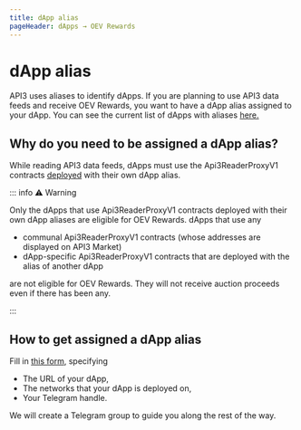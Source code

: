 ```yaml
---
title: dApp alias
pageHeader: dApps → OEV Rewards
---
```


<PageHeader/>

# dApp alias

API3 uses aliases to identify dApps.
If you are planning to use API3 data feeds and receive OEV Rewards, you want to have a dApp alias assigned to your dApp.
You can see the current list of dApps with aliases [here.](https://github.com/api3dao/contracts/tree/main/data/dapps)

## Why do you need to be assigned a dApp alias?

While reading API3 data feeds, dApps must use the Api3ReaderProxyV1 contracts [deployed](/dapps/integration/contract-integration#deployment) with their own dApp alias.

::: info ⚠️ Warning

Only the dApps that use Api3ReaderProxyV1 contracts deployed with their own dApp aliases are eligible for OEV Rewards.
dApps that use any

- communal Api3ReaderProxyV1 contracts (whose addresses are displayed on API3 Market)
- dApp-specific Api3ReaderProxyV1 contracts that are deployed with the alias of another dApp

are not eligible for OEV Rewards.
They will not receive auction proceeds even if there has been any.

:::

## How to get assigned a dApp alias

Fill in [this form](https://c3pu3z1tpiz.typeform.com/to/XfNSSjKE), specifying

- The URL of your dApp,
- The networks that your dApp is deployed on,
- Your Telegram handle.

We will create a Telegram group to guide you along the rest of the way.
